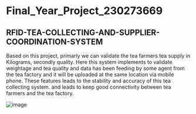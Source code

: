 # Final_Year_Project_230273669

## RFID-TEA-COLLECTING-AND-SUPPLIER-COORDINATION-SYSTEM

Based on this project, primarly we can validate the tea farmers tea supply in Kilograms, secondly quality. Here this system implements to validate weightage and tea quality and data has been feeding by some agent from the tea factory and it will be uploaded at the same location via mobile phone. These features leads to the stability and accuracy of this tea collecting system. and leads to keep good connectivity between tea farmers and the tea factory.

![image](https://github.com/user-attachments/assets/0fde4004-0e91-4473-b9d7-846d54ef0787)

